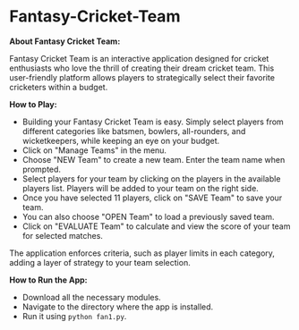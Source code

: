 # Fantasy-Cricket-Team

**About Fantasy Cricket Team:**

Fantasy Cricket Team is an interactive application designed for cricket enthusiasts who love the thrill of creating their dream cricket team. This user-friendly platform allows players to strategically select their favorite cricketers within a budget.

**How to Play:**

- Building your Fantasy Cricket Team is easy. Simply select players from different categories like batsmen, bowlers, all-rounders, and wicketkeepers, while keeping an eye on your budget.
- Click on "Manage Teams" in the menu.
- Choose "NEW Team" to create a new team. Enter the team name when prompted.
- Select players for your team by clicking on the players in the available players list. Players will be added to your team on the right side.
- Once you have selected 11 players, click on "SAVE Team" to save your team.
- You can also choose "OPEN Team" to load a previously saved team.
- Click on "EVALUATE Team" to calculate and view the score of your team for selected matches.

The application enforces criteria, such as player limits in each category, adding a layer of strategy to your team selection.

**How to Run the App:**

- Download all the necessary modules.
- Navigate to the directory where the app is installed.
- Run it using `python fan1.py`.
